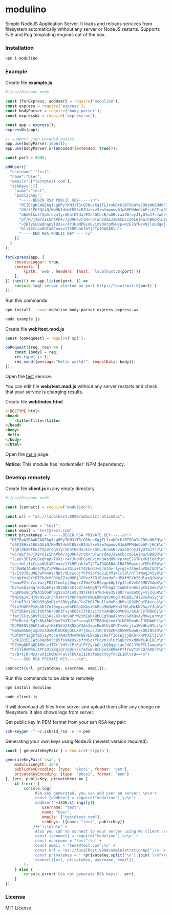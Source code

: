 # modulino
Simple NodeJS Application Server. It loads and reloads services from filesystem automatically without any server or NodeJS restarts.
Supports EJS and Pug templating engines out of the box.

### Installation
``` sh
npm i modulino
```

### Example
Create file **example.js**
``` javascript
#!/usr/bin/env node

const {forExpress, addUser} = require("modulino");
const express = require('express');
const bodyParser = require('body-parser');
const expressWs = require('express-ws');

const app = express();
expressWs(app);

// support json encoded bodies
app.use(bodyParser.json());
app.use(bodyParser.urlencoded({extended: true}));

const port = 8000;

addUser({
  "username":"test",
  "name":"User",
  "emails":["test@test.com"],
  "sshKeys":[{
    "name":"test",
    "publicKey":
      "-----BEGIN RSA PUBLIC KEY-----\n"+
      "MIIBCgKCAQEAq1cg8Py7KNJiTSrQ3busKqjTLJruNDrKiBTXQuYe7DUsNNZHd6F2\n"+
      "8Hzi1Eb5QGiN/KwMNfdoNfB53xBIUztxv5zwYmpnwv8JwBMPMdnOoAPrjHCEiq9l\n"+
      "d6dNtkuJfVp3roqmIyc5KntKEda/EIn4GCLsB/wGBcvaxGDroyJIyGYmJ7rJwC/e\n"+
      "pf/wJjXBro1sShAPh4//gURH42rcR+rUTwnzdApJJBeCbccoDLejKa/OB8QRlLeD\n"+
      "+3BTysLDeQhapVlUXi+r4YJHoMPGsnGvimVQAtgMkHvp+mzE7G7NzvNjlqkdqej+\n"+
      "bli1xCcpo0UCaBCnmxv17kRPUakfb7jJTwIDAQAB\n"+
      "-----END RSA PUBLIC KEY-----\n"
    }]
  }
);

forExpress(app, {
    consoleLogger: true,
    contexts: [
        {path: 'web', headers: {host: `localhost:${port}`}}
    ],
}).then(() => app.listen(port, () =>
    console.log(`server started on port http://localhost:${port}`)
));
```

Run this commands
``` sh
npm install --save modulino body-parser express express-ws

node example.js
```

Create file **web/test.mod.js**
``` javascript
const {onRequest} = require('api');

onRequest((req, res) => {
    const {body} = req;
    res.type('js');
    res.send({message:"Hello world!", requstData: body});
});
```

Open the [test](http://localhost:8000/test) service.

You can edit file **web/test.mod.js** without any server restarts and check that your service is changing results.

Create file **web/index.html**
``` html
<!DOCTYPE html>
<head>
    <title>Title</title>
</head>
<body>
 Hello
</body>
</html>
```
Open the [main](http://localhost:8000/) page.

**Notice:** This module has 'nodemailer' NPM dependency.

### Develop remotely
Create file **client.js** in any empty directory
``` javascript 1.7
#!/usr/bin/env node

const {connect} = require("modulino");

const url = "ws://localhost:8000/administrationApi";

const username = "test";
const email = "test@test.com";
const privateKey = "-----BEGIN RSA PRIVATE KEY-----\n"+
  "MIIEpAIBAAKCAQEAq1cg8Py7KNJiTSrQ3busKqjTLJruNDrKiBTXQuYe7DUsNNZH\n"+
  "d6F28Hzi1Eb5QGiN/KwMNfdoNfB53xBIUztxv5zwYmpnwv8JwBMPMdnOoAPrjHCE\n"+
  "iq9ld6dNtkuJfVp3roqmIyc5KntKEda/EIn4GCLsB/wGBcvaxGDroyJIyGYmJ7rJ\n"+
  "wC/epf/wJjXBro1sShAPh4//gURH42rcR+rUTwnzdApJJBeCbccoDLejKa/OB8QR\n"+
  "lLeD+3BTysLDeQhapVlUXi+r4YJHoMPGsnGvimVQAtgMkHvp+mzE7G7NzvNjlqkd\n"+
  "qej+bli1xCcpo0UCaBCnmxv17kRPUakfb7jJTwIDAQABAoIBAFBMgxmtuCEHiB5W\n"+
  "JJDmNWfAu0c6TMyZiPWBnuixZGia+t7AVboRJ+bJAJ0vrfyrg2+ZShe4nVQ6IUOT\n"+
  "I/It978vU9ErwPk4AV/NDt/0DcwcSjYFPXipfso21ErM1+Cxl0lrnTT4Wug345y8\n"+
  "ocqkfmsBYtDTIhdxVFOYgJZxqN6RjJXPvz37R1BUoadyFkUMXfMFXh26dlaxQiN4\n"+
  "/mowP2fnYzcYuzjFD37lnmlpjOAgrcZ7WvZXcR9vgoAHp1YpJCiKVeCO5MDVVAwK\n"+
  "NvTwxQioRqr6JXpEFjx30J8Br4KI5Zr5ekQgNfYPfhagSnCoWDFsU6m3gKS1he62\n"+
  "vq8K6xECgYEA1SOoKh9g5zo34Ln9vdOtkkKln76d+6e35708/rwaGnXOy+Vi2spH\n"+
  "bNI9aJY5Hj9cHxLQr3hhJ4YxtP8F4qSNYHmQLRmxqVDAGgR+NDpBL74iZxGAw5yj\n"+
  "/fsWI3iiJVOb35q8xDieYJRbyyFAgJln7bRf7bulla8nPqdbPvjO9XMCgYEAzcus\n"+
  "9in7HUPXPyXoQHlZnf0vpicxOhFDOJXXbsxKAMce9NOeMXn3fWlaMcKK75a/Y3uA\n"+
  "O2fZRkeY2ulTXOfhU/D0F3T+ynk0BsITtD/yiY34vAHBCQDVO9u/aKJn7yTODeD1\n"+
  "facl5FzvS8VfCqZSKc7XX+NnSWPrWZxhEaR+BbUCgYBeA7htvCGWXQvAyMmwLerm\n"+
  "FRfRetdc5gIs6kA5bOdmvIhXT/tm3sraqXIE7B6NxQzxd+8tN0BDmuHaIJOMAWGL\n"+
  "KJP8ENVZBhF2aHzytK+ES64JIKNXpYSAx3xgcRm0tUiQPUT+mKrjlw1WcHhvQTui\n"+
  "kmmuB5NmjzgUXuXUxRMlGQKBgQCLX0Tj8cp/J1K/EY0ZHRX0SWPbwu8zxD0iNViR\n"+
  "UQlNPY1ZgXfBSjiyVoce7AHsAMvdM+bEVLBxSEvc9effI6sWjjjBKhrkRPFXIlj1\n"+
  "2dkID35E1WtGDapbv5cB5fs9mk9yVsfrMSgYYFgvmJulOr6qUcrKxddNfL4HEkEr\n"+
  "EZvHgQKBgQCAMXLeJT7tlYHSsCPi0alFY2y/AGcLkQ0qjpLae24GJJYKPIL1wmgm\n"+
  "hrxTi0eW4ulAPFzDIZBqjqY/g9c+Fs7eXwBuRcH5e2xKKmFP7TrwytzPCQ/k0Drh\n"+
  "z/B+tiRFMsX/uX1ckQMx+FavslkVXeI1sR3fenptYoyfnoZL1mltsQ==\n"+
  "-----END RSA PRIVATE KEY-----\n";

connect({url, privateKey, username, email});
```

Run this commands to be able to remotely
``` sh
npm install modulino

node client.js
```

It will download all files from server and upload them after any change on filesystem.
It also shows logs from server.

Get public key in PEM format from your ssh RSA key pair:
``` bash
ssh-keygen -f ~/.ssh/id_rsa -e -m pem
``` 

Generating your own keys using NodeJS (newest version required):
``` javascript 1.7
const { generateKeyPair } = require('crypto');

generateKeyPair('rsa', {
    modulusLength: 2048,
    publicKeyEncoding: {type: 'pkcs1', format: 'pem'},
    privateKeyEncoding: {type: 'pkcs1', format: 'pem'}
}, (err, publicKey, privateKey) => {
    if (!err) {
        console.log(
            'RSA key generated, you can add user on server: \n\n'+
            'const {addUser} = require("modulino");\n\n'+
            'addUser('+JSON.stringify({
                username: "test",
                name: "User",
                emails: ["test@test.com"],
                sshKeys: [{name: "test", publicKey}]
            })+');\n\n\n' +
            'Also you can to connect to your server using WS client::\n\n'+
            'const {connect} = require("modulino");\n\n' +
            'const username = "test";\n' +
            'const email = "test@test.com";\n' +
            'const url = "ws://localhost:8000/administrationApi";\n' +
            'const privateKey = "'+privateKey.split('\n').join('\\n"+\n  "')+'";\n\n'+
            'connect({url, privateKey, username, email});'
        );
    } else {
        console.error('Can not generate RSA keys:', err);
    }
});
```

### License
MIT License